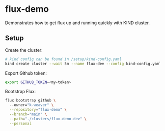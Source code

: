 # flux-demo

Demonstrates how to get flux up and running quickly with KIND cluster.

## Setup

Create the cluster:

```bash
# kind config can be found in /setup/kind-config.yaml
kind create cluster --wait 5m --name flux-dev --config kind-config.yaml
```

Export Github token:

```bash
export GITHUB_TOKEN=<my-token>
```

Bootstrap Flux:

```bash
flux bootstrap github \                                                                                                                               -╯
  --owner="k-weaver" \
  --repository="flux-demo" \
  --branch="main" \
  --path="./clusters/flux-demo-dev" \
  --personal
```
